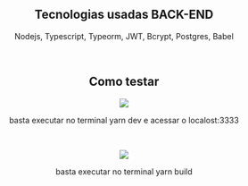 <h2 align="center"> Tecnologias usadas <span>BACK-END</span> </h2>
<p align="center"> Nodejs, Typescript, Typeorm, JWT, Bcrypt, Postgres, Babel </p><br />

<h2 align="center"> Como testar </h2>
<p align="center">
<img src="https://img.shields.io/static/v1?label=Node&message=SERVE&color=gren&style=for-the-badge&logo=NODE"/>
</p>
<p align="center"> basta executar no terminal <span>yarn dev</span> e acessar o localost:3333 </p><br />

<p align="center">
<img src="https://img.shields.io/static/v1?label=Node&message=BUILD&color=gren&style=for-the-badge&logo=NODE"/>
</p>
<p align="center"> basta executar no terminal <span>yarn build</span> </p><br />

